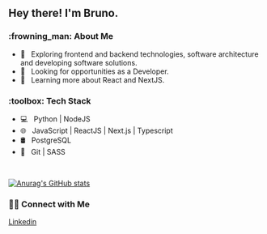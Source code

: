 

<!--
**bruno-nakahara/Bruno-Nakahara** is a ✨ _special_ ✨ repository because its `README.md` (this file) appears on your GitHub profile.

Here are some ideas to get you started:

- 🔭 I’m currently working on ...
- 🌱 I’m currently learning ...
- 👯 I’m looking to collaborate on ...
- 🤔 I’m looking for help with ...
- 💬 Ask me about ...
- 📫 How to reach me: ...
- 😄 Pronouns: ...
- ⚡ Fun fact: ...
-->
<h2> Hey there! I'm Bruno.</h2>

<h3> 	:frowning_man: About Me </h3>

- :thinking: &nbsp; Exploring frontend and backend technologies, software architecture and developing software solutions.
- :briefcase: &nbsp; Looking for opportunities as a Developer.
- :seedling: &nbsp; Learning more about React and NextJS.

<h3>:toolbox: Tech Stack</h3>

- :computer: &nbsp; Python | NodeJS 
- :globe_with_meridians: &nbsp; JavaScript | ReactJS | Next.js | Typescript
- :oil_drum: &nbsp; PostgreSQL 
- :wrench: &nbsp; Git | SASS

<br/>

[![Anurag's GitHub stats](https://github-readme-stats.vercel.app/api?username=bruno-nakahara)](https://github.com/anuraghazra/github-readme-stats)


<h3> 🤝🏻 Connect with Me </h3>

[Linkedin](https://www.linkedin.com/in/bruno-hideki-silva-nakahara-a6749012a/)


